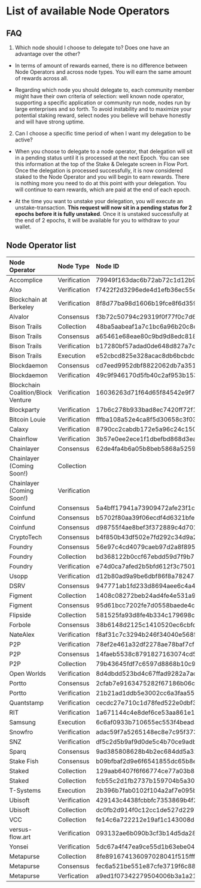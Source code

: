 # List of available Node Operators
## FAQ 
1. Which node should I choose to delegate to? Does one have an advantage over the other?

  - In terms of amount of rewards earned, there is no difference between Node Operators and across node types. You will earn the same amount of rewards across all.
  
  - Regarding which node you should delegate to, each community member might have their own criteria of selection: well known node operator, supporting a specific application or community run node, nodes run by large enterprises and so forth. To avoid instability and to maximize your potential staking reward, select nodes you believe will behave honestly and will have strong uptime.
  
2. Can I choose a specific time period of when I want my delegation to be active?

  - When you choose to delegate to a node operator, that delegation will sit in a pending status until it is processed at the next Epoch. You can see this information at the top of the Stake & Delegate screen in Flow Port. Once the delegation is processed successfully, it is now considered staked to the Node Operator and you will begin to earn rewards. There is nothing more you need to do at this point with your delegation. You will continue to earn rewards, which are paid at the end of each epoch.
  
  - At the time you want to unstake your delegation, you will execute an unstake-transaction. **This request will now sit in a pending status for 2 epochs before it is fully unstaked**. Once it is unstaked successfully at the end of 2 epochs, it will be available for you to withdraw to your wallet.

## Node Operator list
| Node Operator             | Node Type           | Node ID  |
|:--------------------------|:-------------------|:---------|
| Accomplice | Verification | 79949f163dac6b72ab72c1d12b9677d71dd9367f7331d59425b485050c8712d9
| Alxo | Verification | f7422f2d3296ede4d1efb36ec55e3fd93702c061f7ee627881f0b3007beff2ed
| Blockchain at Berkeley | Verification | 8f8d77ba98d1606b19fce8f6d35908bfc29ea171c02879162f6755c05e0ca1ee 
| Alvalor | Consensus | f3b72c50794c29319f0f77f0c7d623662eb15253c291a5360d095a4ea282fadb
| Bison Trails | Collection | 48ba5aabeaf1a7c1bc6a96b20c8e9f6cbe7f6b3c77faec3b77fa66a630abf8c7
| Bison Trails | Consensus | a65461e68eae80c9bd9d8edc81857c7d2cd83ba9992433c468e9ef6515d32006
| Bison Trails | Verification | b17280bf57adad0de648d827a7ccbe81c74cf6a9cc44af4778587b133747a2f9
| Bison Trails | Execution | e52cbcd825e328acac8db6bcbdcbb6e7724862c8b89b09d85edccf41ff9981eb
| Blockdaemon | Consensus | cd7eed9952dbf8822062db7a351d959ef1166cd6d1856c0ad26c1c67d68e4fdb
| Blockdaemon | Verification | 49c9f946170d5fb40c2af953b1534fae771905865b142ab6ac9685b8ba5b51c1
| Blockchain Coalition/Block Venture | Verification | 16036263d71f64d65f84542e9f7678e578482a107b61e45b88759ebea2c7451d
| Blockparty | Verification | 17b6c278b933bad8ec7420ff72f14689df70b18fc287549b65709448787b0aea
| Bitcoin Louie | Verification | fffba108a52e4ca8f5d30658c3f03f47ad1cc13a0995435c0532336236813218
| Calaxy | Verification | 8790cc2cabdb172e5a96c24c150865031e1818f6f84fbd68894efd0d0d12dc96
| Chainflow | Verification | 3b57e0ee2ece1f1dbefbd868d3eaac63b32a11df5b1a37d231145ea219055dde
| Chainlayer | Consensus | 62de4fa4b6a05b8beb5868a5259caca4efa966aa0cb867fdd776c73abe9370ad
| Chainlayer (Coming Soon!) | Collection | 
| Chainlayer (Coming Soon!) | Verification | 
| Coinfund | Consensus | 5a4bff17941a73909472afe23f1ccdc59d7526f93b16b4e374bd8353f8b624b4
| Coinfund | Consensus | b5702f80aa39f06ecdf4d6321bfe40f64e40b9b630085a42993f1b241bfcbf25
| Coinfund | Consensus | d98755f4ae8bef3f372889c4d7010ca784ea6da46fdde63d27ee57b2bf5efdd7
| CryptoTech | Consensus | b4f850b43df502e7fd292c34d9a21c2e8db350cd8a1214a4a29734bc6f3c9e92
| Foundry | Consensus | 56e97c4cd4079caeb97d2a8f8950437107813436d5964f22a1f459eb8cf73a71
| Foundry | Collection | bd368122b0ccf67ebdd59d7f9b75edfa85106c3af41854c946ad0fa46e5c3ddd
| Foundry | Verification | e74d0ca7afed2b5bfd612f3c75010adb229d632ca4ab3b77d178ee226d7ec2a2
| Usopp | Verification | d12b80ad9a9be6dbf86f8a7824739d9b2193836e5df226e063528dae33be3a4a
| DSRV | Consensus | 947771ab1fd233d8694aee6c4a4259ee7e2241f4a201067aaa28adbb989d7c97
| Figment | Collection | 1408c08272beb24ad4fe4e531a9b937a26ee72c5f56b50ac8f2b889c3c42d316
| Figment | Consensus | 95d61bcc7202fe7d0558baede4cc17a56aac191a0cfd110fbf824e2ef71bd49c 
| Flipside| Collection | 581525fa93d8fe4b334c179698c6e72baccb802593e55e40da61d24e589d85be
| Forbole | Consensus | 38b6148d2125c1410520ec6cbfcc65993f59b9241a652fec926206a2d5d839aa
| NateAlex | Verification | f8af31c7c3294b246f34040e5685c351e89f1c1edf6c64f93f7babd73d149951
| P2P | Verification | 78ef2e461a32df2278ae78baf7cf1a54fec3601fe4723a5833c49e1935dc4b7d
| P2P | Consensus | 14faeb5538c8791827163074cd5fdbdcf70c44648a98d835c63ebb386d5c4745 
| P2P | Collection | 79b43645fdf7c6597d8868b10c91d8cf343ab7d2cea0c98902d8f9456049918a
| Open Worlds | Verification | 8d4dbdd523bd4c67ffad9282a7acefc65641d25ac9c40759de9df859eb7255e3
| Portto | Consensus | 2cfab7e9163475282f67186b06ce6eea7fa0687d25dd9c7a84532f2016bc2e5e
| Portto | Verification | 21b21ad1ddb5e3002cc6a3faa55e23d70db014ee229c213f7a43769789125536
| Quantstamp | Verification | cecdc27e710c1d78fed522e0dbf32fd88d383d5c0ffc735acc657c25f4989b56
| RIT | Verification | 1a671144c4e8def6ce53aa861e185ab22f559f8ba0e0ea6017b714f3b5be0d74
| Samsung | Execution | 6c6af0933b710655ec553f4bead3b01c5e0a3ffd1194ee536efb926b356c54aa
| Snowfro | Verification | adac59f7a5265148ec8e7c95f373d9ce9a7ec2baeaafda965d9cbfb4f88f8039
| SNZ | Verification | df5c2d5b9af9d0de5c4b70ce9adbdc7ae2af1a17485b4b8640f2c5b2c58d8954
| Sparq | Consensus | 9ad385808628b4b2ec684dd5a31ec1da3b894f6241725b13abe7ae268bcf359d
| Stake Fish | Consensus | b09bfbaf2d9e6f6541855dc65b8e0247bd97a0cceb607b9cf89ed368bc16308d
| Staked | Collection | 129aab6407f6f66774ce77a03b8abd1ba67317eab1c70c5c6cdd7a433a7d64e8
| Staked | Collection | fcb55c2d1fb2737b159704b5a30b194b8a8ddfb4691d55692af597ac6e236201
| T-Systems| Execution | 2b396b7fab0102f104a2af7e095b145cc14da28f863564802e158afc3e07e638
| Ubisoft | Verification | 429143c4438fcbbfc7353869b4f270e233aa0f75a6881ee977a81c962c4978ed
| Ubisoft | Collection | dc0fb2d914f0c12cc1de527d22974b8f2de376e4765e084e0b8be14b51b5ef81
| VCC | Collection | fe14c6a722212e19af1c143008d46413d4cea5097714a3720c67f356fb7c2982
| versus-flow.art | Verification | 093132ae6b090b3cf3b14d5da282e8a9cc6e5158342a83354c4fd27d5263416e
| Yonsei | Verification | 5dc67a4f47ea9ce55d1b63ebe04cc68d8b29c41e40ab5cdc63b108ce292139a0
| Metapurse | Collection |8fe891674136097028041f515fffb955c5d03371640b4874160d0a750a16c784
| Metapurse | Consensus |fec6a521be551e87cfe3719f6c88f74e09e9df15c18eb5a133f610af9a7c1d34
| Metapurse | Verfication | a9ed1f07342279504006b3a1a211d28cd6698e4bd04a7d7ce1fec967bccdf723
